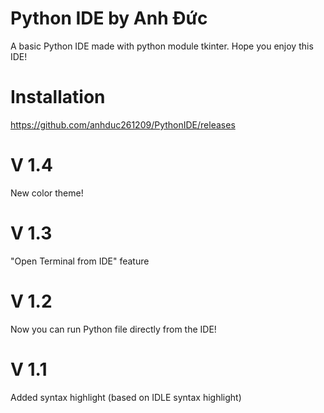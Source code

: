 # Python IDE by Anh Đức
A basic Python IDE made with python module tkinter. 
Hope you enjoy this IDE!
# Installation
https://github.com/anhduc261209/PythonIDE/releases
# V 1.4
New color theme!
# V 1.3
"Open Terminal from IDE" feature
# V 1.2
Now you can run Python file directly from the IDE!
# V 1.1
Added syntax highlight (based on IDLE syntax highlight)

